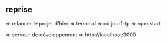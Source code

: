 ## reprise

=> relancer le projet d'hier
=> terminal
=> cd jour1-tp
=> npm start

=> serveur de développement => http://localhost:3000 

